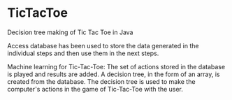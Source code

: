 TicTacToe
=========

Decision tree making of Tic Tac Toe in Java

Access database has been used to store the data generated in the individual steps and then use them in the next steps.


Machine learning for Tic-Tac-Toe: The set of actions stored in the database is played and results are added. A decision tree, in the form of an array, is created from the database. The decision tree is used to make the computer's actions in the game of Tic-Tac-Toe with the user.
